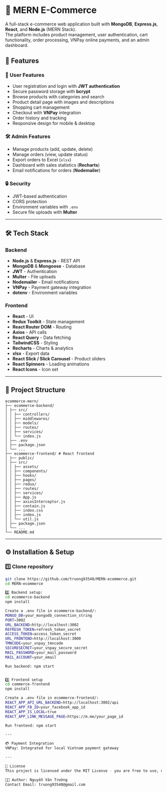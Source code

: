 # 🛒 MERN E-Commerce

A full-stack e-commerce web application built with **MongoDB**, **Express.js**, **React**, and **Node.js** (MERN Stack).  
The platform includes product management, user authentication, cart functionality, order processing, VNPay online payments, and an admin dashboard.

## 🚀 Features

### 👤 User Features

-   User registration and login with **JWT authentication**
-   Secure password storage with **bcrypt**
-   Browse products with categories and search
-   Product detail page with images and descriptions
-   Shopping cart management
-   Checkout with **VNPay** integration
-   Order history and tracking
-   Responsive design for mobile & desktop

### 🛠 Admin Features

-   Manage products (add, update, delete)
-   Manage orders (view, update status)
-   Export orders to Excel (`xlsx`)
-   Dashboard with sales statistics (**Recharts**)
-   Email notifications for orders (**Nodemailer**)

### 🔒 Security

-   JWT-based authentication
-   CORS protection
-   Environment variables with `.env`
-   Secure file uploads with **Multer**

---

## 🛠 Tech Stack

### Backend

-   **Node.js** & **Express.js** - REST API
-   **MongoDB** & **Mongoose** - Database
-   **JWT** - Authentication
-   **Multer** - File uploads
-   **Nodemailer** - Email notifications
-   **VNPay** - Payment gateway integration
-   **dotenv** - Environment variables

### Frontend

-   **React** - UI
-   **Redux Toolkit** - State management
-   **React Router DOM** - Routing
-   **Axios** - API calls
-   **React Query** - Data fetching
-   **TailwindCSS** - Styling
-   **Recharts** - Charts & analytics
-   **xlsx** - Export data
-   **React Slick / Slick Carousel** - Product sliders
-   **React Spinners** - Loading animations
-   **React Icons** - Icon set

---

## 📂 Project Structure

```
ecommerce-mern/
├── ecommerce-backend/
│ ├── src/
│ │ ├── controllers/
│ │ ├── middlewares/
│ │ ├── models/
│ │ ├── routes/
│ │ ├── services/
│ │ └── index.js
│ ├── .env
│ ├── package.json
│ └── ...
├── ecommerce-frontend/ # React frontend
│ ├── public/
│ ├── src/
│ │ ├── assets/
│ │ ├── components/
│ │ ├── hooks/
│ │ ├── pages/
│ │ ├── redux/
│ │ ├── routes/
│ │ ├── services/
│ │ ├── App.js
│ │ ├── axiosInterceptor.js
│ │ ├── contain.js
│ │ ├── index.css
│ │ ├── index.js
│ │ └── util.js
│ ├── package.json
│ └── ...
└── README.md
```

---

## ⚙️ Installation & Setup

### 1️⃣ Clone repository

```bash
git clone https://github.com/truong93540/MERN-ecommerce.git
cd MERN-ecommerce

2️⃣ Backend setup:
cd ecommerce-backend
npm install

Create a .env file in ecommerce-backend/:
MONGO_DB=your_mongodb_connection_string
PORT=3002
URL_BACKEND=http://localhost:3002
REFRESH_TOKEN=refresh_token_secret
ACCESS_TOKEN=access_token_secret
URL_FRONTEND=http://localhost:3000
TMNCODE=your_vnpay_tmncode
SECURESECRET=your_vnpay_secure_secret
MAIL_PASSWORD=your_mail_password
MAIL_ACCOUNT=your_email

Run backend: npm start


3️⃣ Frontend setup
cd commerce-frontend
npm install

Create a .env file in ecommerce-frontend/:
REACT_APP_API_URL_BACKEND=http://localhost:3002/api
REACT_APP_FB_ID=your_facebook_app_id
REACT_APP_IS_LOCAL=true
REACT_APP_LINK_MESSAGE_PAGE=https://m.me/your_page_id

Run frontend: npm start

---

💳 Payment Integration
VNPay: Integrated for local Vietnam payment gateway

---

📜 License
This project is licensed under the MIT License - you are free to use, modify, and distribute it with proper attribution.

👨‍💻 Author: Nguyễn Văn Trường
Contact Email: truong93540@gmail.com
```
